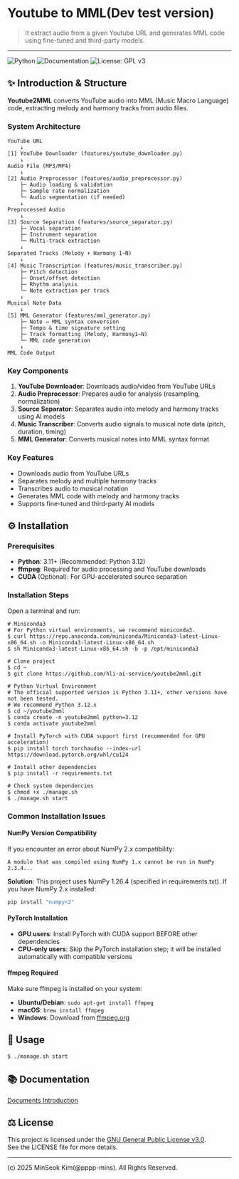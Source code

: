 # Youtube to MML(Dev test version)
> It extract audio from a given Youtube URL and generates MML code using fine-tuned and third-party models.
--- ---
![Python](https://img.shields.io/badge/Python-3.11%20|%203.12-blue)
![Documentation](https://img.shields.io/badge/Documentation-DOCS.md-yellow)
![License: GPL v3](https://img.shields.io/badge/License-GPLv3-green)

## ✨ Introduction & Structure

**Youtube2MML** converts YouTube audio into MML (Music Macro Language) code, extracting melody and harmony tracks from audio files.

### System Architecture

```
YouTube URL
    ↓
[1] YouTube Downloader (features/youtube_downloader.py)
    ↓
Audio File (MP3/MP4)
    ↓
[2] Audio Preprocessor (features/audio_preprocessor.py)
    ├─ Audio loading & validation
    ├─ Sample rate normalization
    └─ Audio segmentation (if needed)
    ↓
Preprocessed Audio
    ↓
[3] Source Separation (features/source_separator.py)
    ├─ Vocal separation
    ├─ Instrument separation
    └─ Multi-track extraction
    ↓
Separated Tracks (Melody + Harmony 1~N)
    ↓
[4] Music Transcription (features/music_transcriber.py)
    ├─ Pitch detection
    ├─ Onset/offset detection
    ├─ Rhythm analysis
    └─ Note extraction per track
    ↓
Musical Note Data
    ↓
[5] MML Generator (features/mml_generator.py)
    ├─ Note → MML syntax conversion
    ├─ Tempo & time signature setting
    ├─ Track formatting (Melody, Harmony1~N)
    └─ MML code generation
    ↓
MML Code Output
```

### Key Components

1. **YouTube Downloader**: Downloads audio/video from YouTube URLs
2. **Audio Preprocessor**: Prepares audio for analysis (resampling, normalization)
3. **Source Separator**: Separates audio into melody and harmony tracks using AI models
4. **Music Transcriber**: Converts audio signals to musical note data (pitch, duration, timing)
5. **MML Generator**: Converts musical notes into MML syntax format

### Key Features

- Downloads audio from YouTube URLs
- Separates melody and multiple harmony tracks
- Transcribes audio to musical notation
- Generates MML code with melody and harmony tracks
- Supports fine-tuned and third-party AI models


## ⚙️ Installation

### Prerequisites
- **Python**: 3.11+ (Recommended: Python 3.12)
- **ffmpeg**: Required for audio processing and YouTube downloads
- **CUDA** (Optional): For GPU-accelerated source separation

### Installation Steps

Open a terminal and run:

```shell
# Miniconda3
# For Python virtual environments, we recommend miniconda3.
$ curl https://repo.anaconda.com/miniconda/Miniconda3-latest-Linux-x86_64.sh -o Miniconda3-latest-Linux-x86_64.sh
$ sh Miniconda3-latest-Linux-x86_64.sh -b -p /opt/miniconda3

# Clone project
$ cd ~
$ git clone https://github.com/hli-ai-service/youtube2mml.git

# Python Virtual Environment
# The official supported version is Python 3.11+, other versions have not been tested.
# We recommend Python 3.12.x
$ cd ~/youtube2mml
$ conda create -n youtube2mml python=3.12
$ conda activate youtube2mml

# Install PyTorch with CUDA support first (recommended for GPU acceleration)
$ pip install torch torchaudio --index-url https://download.pytorch.org/whl/cu124

# Install other dependencies
$ pip install -r requirements.txt

# Check system dependencies
$ chmod +x ./manage.sh
$ ./manage.sh start
```

### Common Installation Issues

#### NumPy Version Compatibility
If you encounter an error about NumPy 2.x compatibility:
```
A module that was compiled using NumPy 1.x cannot be run in NumPy 2.3.4...
```

**Solution**: This project uses NumPy 1.26.4 (specified in requirements.txt). If you have NumPy 2.x installed:
```bash
pip install "numpy<2"
```

#### PyTorch Installation
- **GPU users**: Install PyTorch with CUDA support BEFORE other dependencies
- **CPU-only users**: Skip the PyTorch installation step; it will be installed automatically with compatible versions

#### ffmpeg Required
Make sure ffmpeg is installed on your system:
- **Ubuntu/Debian**: `sudo apt-get install ffmpeg`
- **macOS**: `brew install ffmpeg`
- **Windows**: Download from [ffmpeg.org](https://ffmpeg.org/download.html)

## 🚀 Usage
```bash
$ ./manage.sh start
```

## 📚 Documentation
[Documents Introduction](docs/DOCS.md)

## ⚖️ License
This project is licensed under the [GNU General Public License v3.0](LICENSE).  
See the LICENSE file for more details.

--- ---
(c) 2025 MinSeok Kim(@pppp-mins). All Rights Reserved.
